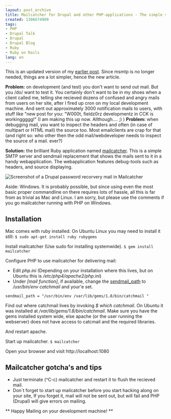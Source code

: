 ```yaml
---
layout: post_archive
title: Mailcatcher for Drupal and other PHP-applications - The simple version
created: 1306674909
tags:
- PHP
- Drupal Talk
- Drupal
- Drupal Blog
- Ruby
- Ruby on Rails
lang: en
---
```

This is an updated version of my [earlier post](http://webschuur.com/publications/blogs/2011-05-28-catchmail_for_drupal_and_other_phpapplications#comment-78486). Since msmtp is no longer needed, things are a lot simpler, hence the new article.

**Problem:** on development (and test) you don't want to send out mail. But you /do/ want to test it. You certainly don't want to be in my shoes when a client called me, telling she recieved dozens of confused and angry mails from users on her site, after I fired up cron on my local development machine. And sent out approximately 3000 notification mails to users, with stuff like "new post for you: "W000t, fieldz0rz developmentz in CCK is workinggggg!" (I am making this up now. Allthough.... ;) )
**Problem:** when debugging mail, you want to inspect the headers and often (in case of multipart or HTML mail) the source too. Most emailclients are crap for that (and right so: who other then the odd mail/webdeveloper needs to inspect the source of a mail. ever?)

**Solution:** the brilliant Ruby application named [mailcatcher](https://github.com/sj26/mailcatcher). This is a simple SMTP server and sendmail replacement that shows the mails sent to it in a handy webapplication. The webapplication features debug-tools such as headers, and source displaying.

![Screenshot of a Drupal password recorvery mail in Mailcatcher](http://webschuur.com/files/mailcatcher_031.png)

<!--break-->

Aside: Windows. It is probably possible, but since using even the most basic proper commandline on there requires lots of hassle, all this is far from as trivial as Mac and Linux. I am sorry, but please use the comments if you go mailcatcher running with PHP on Windows.

## Installation

Mac comes with ruby installed. On Ubuntu Linux you may need to install it still:
`$ sudo apt-get install ruby rubygems`

Install mailcatcher (Use sudo for installing systemwide).
`$ gem install mailcatcher` 

Configure PHP to use mailcatcher for delivering mail:

* Edit *php.ini* (Depending on your installation where this lives, but on Ubuntu this is */etc/php4/apache2/php.ini*)
* Under *[mail function]*, if available, change the [sendmail_path](http://php.net/manual/en/mail.configuration.php#ini.sendmail-path) to */usr/bin/env catchmail* and your'e set.

`sendmail_path = "/usr/bin/env /var/lib/gems/1.8/bin/catchmail " `

Find out where catchmail lives by invoking *$ which catchmail*. On Ubuntu it was installed at */var/lib/gems/1.8/bin/catchmail*. Make sure you have the gems installed system wide, else apache (or the user running the webserver) does not have access to catcmail and the required libraries. 

And restart apache.

Start up mailcatcher.
`$ mailcatcher`

Open your browser and visit http://localhost:1080

## Mailcatcher gotcha's and tips

* Just terminate (^C-c) mailcatcher and restart it to flush the recieved mail.
* Don´t forget to start up mailcatcher before you start hacking along on your site, If you forget it, mail will not be sent out, but will fail and PHP (Drupal) will give errors on mailing.


** Happy Mailing on your development machine! **
